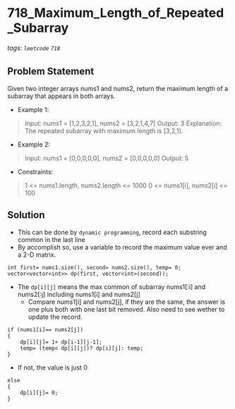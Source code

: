 # 718_Maximum_Length_of_Repeated_Subarray
###### tags: `leetcode` `718`
## Problem Statement
Given two integer arrays nums1 and nums2, return the maximum length of a subarray that appears in both arrays.

- Example 1:

> Input: nums1 = [1,2,3,2,1], nums2 = [3,2,1,4,7]
Output: 3
Explanation: The repeated subarray with maximum length is [3,2,1].
- Example 2:

> Input: nums1 = [0,0,0,0,0], nums2 = [0,0,0,0,0]
Output: 5
 
- Constraints:

> 1 <= nums1.length, nums2.length <= 1000
0 <= nums1[i], nums2[i] <= 100
## Solution
- This can be done by ```dynamic programming```, record each substring common in the last line
- By accomplish so, use a variable to record the maximum value ever and a 2-D matrix.

```cpp=
int first= nums1.size(), second= nums2.size(), temp= 0;
vector<vector<int>> dp(first, vector<int>(second));
```
- The ```dp[i][j]``` means the max common of subarray nums1[:i] and nums2[:j] including nums1[i] and nums2[j]
    - Compare nums1[i] and nums2[j], if they are the same, the answer is one plus both with one last bit removed. Also need to see wether to update the record.

```cpp=
if (nums1[i]== nums2[j])
{
    dp[i][j]= 1+ dp[i-1][j-1];
    temp= (temp< dp[i][j])? dp[i][j]: temp;
}
```
- If not, the value is just 0

```cpp=
else
{
    dp[i][j]= 0;
}
```